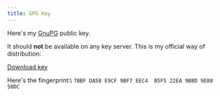 ```yaml
---
title: GPG Key
---
```


Here's my [GnuPG][gpg] public key.

It should **not** be available on any key server. This is my official way of
distribution:

[Download key][key]

Here's the fingerprint:\\
`7BBF DA58 E9CF 9BF7 EEC4  B5F5 22EA 9BBD 9E88 50DC`

[gpg]: https://gnupg.org/
[key]: /assets/data/key.asc
